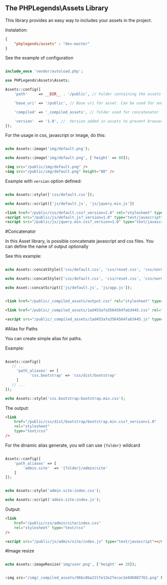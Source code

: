 ## The PHPLegends\Assets Library

This library provides an easy way to includes your assets in the project.


Instalation:

```json
{ 
    "phplegends/assets" : "dev-master"
}
```

See the example of configuration

```php

include_once 'vendor/autoload.php';

use PHPLegends\Assets\Assets;

Assets::config([
    'path'     => __DIR__ . '/public', // Folder containing the assets file

    'base_uri' => '/public', // Base uri for asset. Can be used for another domains, for example

    'compiled' => '_compiled_assets', // folder used for concatenator

    'version'  => '1.0', //  Version added in assets to prevent browser cache
]);
```


For the usage in css, javascript or image, do this:

```php

echo Assets::image('img/default.png');

echo Assets::image('img/default.png', ['height' => 80]); 

```

```html
<img src="/public/img/default.png" />
<img src="/public/img/default.png" height="80" />

```

Example with `version` option defined: 

```php

echo Assets::style(['css/default.css']);

echo Assets::script(['js/default.js', 'js/jquery.min.js'])

```

```html
<link href="/public/css/default.css?_version=1.0" rel="stylesheet" type="text/css"/>
<script src="/public/js/default.js?_version=1.0" type="text/javascript" ></script>
<script src="/public/js/jquery.min.css?_version=1.0" type="text/javascript"></script>

```

#Concatenator


In this Asset library, is possible concatenate javascript and css files. You can define the name of output optionally

See this example:

```php

echo Assets::concatStyle(['css/default.css', 'css/reset.css', 'css/normalize.css'], 'output.css');

echo Assets::concatStyle(['css/default.css', 'css/reset.css', 'css/normalize.css']);

echo Asset::concatScript(['js/default.js', 'js/app.js']);

```

```html

<link href="/public/_compiled_assets/output.css" rel="stylesheet" type="text/css" />

<link href="/public/_compiled_assets/1ad453afa3564564fab3445.css" rel="stylesheet" type="text/css" />

<script src="/public/_compiled_assets/1ad453afa3564564fab3445.js" type="text/javascript"></script>

```



#Alias for Paths


You can create simple alias for paths. 

Example:


```php

Assets::config([
   // ...
     'path_aliases' => [
           'css.bootstrap' => 'css/dist/bootstrap'
     ]
   // ...
]);

echo Assets::style('css.bootstrap:bootstrap.min.css');

```


The output:

```html
<link 
    href="/public/css/dist/bootstrap/bootstrap.min.css?_version=1.0" 
    rel="stylesheet" 
    type="text/css" 
/>

```


For the dinamic alias generate, you will can use `{folder}` wildcard

```php

Assets::config([
    'path_aliases' => [
        'admin.site'  => '{folder}/admin/site'
    ]
]);


echo Assets::style('admin.site:index.css');

echo Assets::script('admin.site:index.js');

```


Output:

```html
<link 
    href="/public/css/admin/site/index.css" 
    rel="stylesheet" type="text/css" 
/>

<script src="/public/js/admin/site/index.js" type="text/javascript"></script>

```



#Image resize


```php

echo Assets::imageResize('img/user.png', ['height' => 20]);


```

```php

<img src="/img/_compiled_assets/96bc8ba221fe12e2fecac2e846987763.png" height="20" />

```